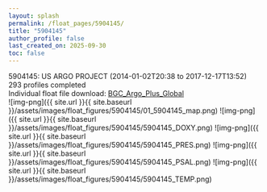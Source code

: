 ```yaml
---
layout: splash
permalink: /float_pages/5904145/
title: "5904145"
author_profile: false
last_created_on: 2025-09-30
toc: false
---
```

 
5904145: US ARGO PROJECT (2014-01-02T20:38 to 2017-12-17T13:52)\
293 profiles completed\
Individual float file download: [BGC_Argo_Plus_Global](https://ftp.soest.hawaii.edu/bgc_argo_plus/Individual_Floats/outliers_removed/5904145_Sprof_processed.nc)\
![img-png]({{ site.url }}{{ site.baseurl }}/assets/images/float_figures/5904145/01_5904145_map.png)
![img-png]({{ site.url }}{{ site.baseurl }}/assets/images/float_figures/5904145/5904145_DOXY.png)
![img-png]({{ site.url }}{{ site.baseurl }}/assets/images/float_figures/5904145/5904145_PRES.png)
![img-png]({{ site.url }}{{ site.baseurl }}/assets/images/float_figures/5904145/5904145_PSAL.png)
![img-png]({{ site.url }}{{ site.baseurl }}/assets/images/float_figures/5904145/5904145_TEMP.png)
